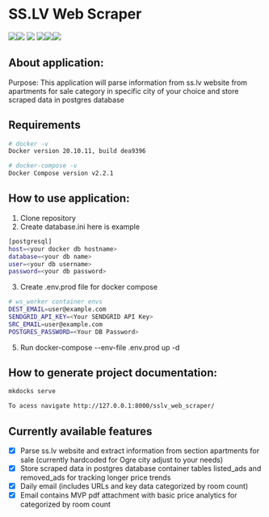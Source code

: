 # SS.LV Web Scraper 

![](https://img.shields.io/github/v/release/vfedotovs/sslv_web_scraper)![](https://img.shields.io/github/release-date/vfedotovs/sslv_web_scraper) ![](https://img.shields.io/github/commit-activity/y/vfedotovs/sslv_web_scraper)	![](https://img.shields.io/github/issues-raw/vfedotovs/sslv_web_scraper)![](https://img.shields.io/github/issues-closed-raw/vfedotovs/sslv_web_scraper)![](https://img.shields.io/github/milestones/progress-percent/vfedotovs/sslv_web_scraper/4)

## About application:
Purpose: This application will parse information from ss.lv website from apartments for sale category in specific city of your choice
and store scraped data in postgres database


## Requirements

```bash
# docker -v                                                                 
Docker version 20.10.11, build dea9396

# docker-compose -v                                                                  
Docker Compose version v2.2.1

```

## How to use application:
1. Clone repository 
2. Create database.ini here is example
```bash                                      
[postgresql]
host=<your docker db hostname>
database=<your db name>
user=<your db username>
password=<your db password>

```
3. Create .env.prod file for docker compose
```bash                                      
# ws_worker container envs
DEST_EMAIL=user@example.com
SENDGRID_API_KEY=<Your SENDGRID API Key>
SRC_EMAIL=user@example.com
POSTGRES_PASSWORD=<Your DB Password>
```
5. Run docker-compose --env-file .env.prod up -d


## How to generate project documentation: 
```bash
mkdocks serve 

To acess navigate http://127.0.0.1:8000/sslv_web_scraper/
```

## Currently available features
- [x] Parse ss.lv website and extract information from section apartments for sale (currently hardcoded for Ogre city adjust to your needs)
- [x] Store scraped data in postgres database container tables listed_ads and removed_ads for tracking longer price trends
- [x] Daily email (includes URLs and key data categorized by room count)
- [x] Email contains MVP pdf attachment with basic price analytics for categorized by room count
